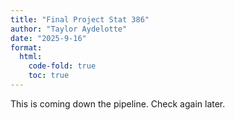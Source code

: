 ```yaml
---
title: "Final Project Stat 386"
author: "Taylor Aydelotte"
date: "2025-9-16"
format:
  html:
    code-fold: true
    toc: true
---
```


This is coming down the pipeline. Check again later.